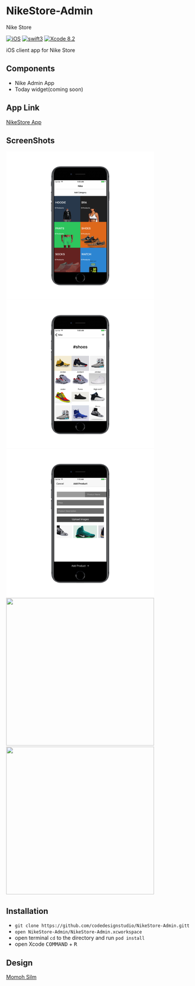 # NikeStore-Admin


Nike Store


[![iOS](https://img.shields.io/badge/platform-iOS-blue.svg?style=flat)](https://developer.apple.com/ios/)
[![swift3](https://img.shields.io/badge/swift3-compatible-brightgreen.svg?style=flat)](https://developer.apple.com/swift)
[![Xcode 8.2](https://img.shields.io/badge/Xcode-8.2-blue.svg?style=flat)](https://developer.apple.com/xcode)

iOS client app for Nike Store


## Components
- Nike Admin App
- Today widget(coming soon)


## App Link


[NikeStore App]()


## ScreenShots

<img src="/assets/1.png" width="400" height="400"><img src="/assets/2.png" width="400" height="400"><img src="/assets/3.png" width="400" height="400"><img src="/assets/4.png" width="400" height="400"><img src="/assets/5.png" width="400" height="400">




## Installation
- `git clone https://github.com/codedesignstudio/NikeStore-Admin.gitt`
- `open NikeStore-Admin/NikeStore-Admin.xcworkspace`
- open terminal `cd` to the directory and run `pod install`
- open Xcode <kbd>COMMAND</kbd> + <kbd>R</kbd>


## Design



[Momoh Silm](https://twitter.com/m_silm)
